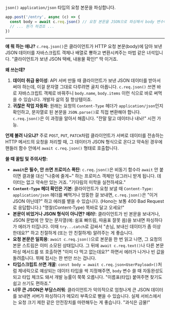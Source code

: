 `json()`
`application/json` 타입의 요청 본문을 파싱합니다.

```javascript
app.post('/entry', async (c) => {
  const body = await c.req.json() // 요청 본문을 JSON으로 파싱해서 body 변수에 저장
  // ... 뭔가 하겠죠 ...
})
```

---

**얘 뭐 하는 애냐?**
`c.req.json()`은 클라이언트가 HTTP 요청 본문(body)에 담아 보낸 JSON 데이터를 자바스크립트 객체나 배열로 뿅하고 변환시켜주는 마법 같은 녀석입니다. "클라이언트가 보낸 JSON 택배, 내용물 확인!" 딱 이거죠.

**왜 쓰는데?**
1.  **데이터 취급 용이성**: API 서버 만들 때 클라이언트가 보낸 JSON 데이터를 받아서 써야 하는데, 이걸 문자열 그대로 다루려면 골치 아픕니다. `c.req.json()` 쓰면 바로 자바스크립트 객체로 바꿔주니 `body.name`, `body.items` 이런 식으로 바로 써먹을 수 있습니다. 개발자 삶의 질 향상템이죠.
2.  **귀찮은 작업 자동화**: 원래는 요청의 `Content-Type` 헤더가 `application/json`인지 확인하고, 문자열로 된 본문을 `JSON.parse()`로 직접 변환해야 합니다. `c.req.json()`은 이 과정을 알아서 해줍니다. "잔말 말고 데이터나 내놔!" 시전 가능.

**언제 불려 나오냐?**
주로 `POST`, `PUT`, `PATCH`처럼 클라이언트가 서버로 데이터를 전송하는 HTTP 메서드의 요청을 처리할 때, 그 데이터가 JSON 형식으로 온다고 약속된 경우에 핸들러 함수 안에서 `await c.req.json()` 형태로 호출합니다.

**쓸 때 꿀팁 및 주의사항:**
*   **`await`은 필수, 안 쓰면 프로미스 폭탄**: `c.req.json()`은 비동기 함수라 `await` 안 붙이면 결과물 대신 "나중에 줄게~" 하는 프로미스 객체만 덩그러니 받게 됩니다. 데이터는 없고 약속만 있는 거죠. "기다림의 미학을 실천하세요."
*   **`Content-Type` 헤더 확인은 기본**: 클라이언트가 요청 보낼 때 `Content-Type: application/json` 헤더를 빼먹거나 엉뚱한 걸 보내면, `c.req.json()`은 "이거 JSON 아닌데?" 하고 에러를 뱉을 수 있습니다. (Hono는 보통 400 Bad Request로 응답합니다.) "명찰(Content-Type) 똑바로 달고 오세요!"
*   **본문이 비었거나 JSON 형식이 아니면? 에러!**: 클라이언트가 빈 본문을 보내거나, JSON 문법에 안 맞는 문자열(예: 쉼표 빠뜨림, 따옴표 잘못 씀)을 보내면 파싱하다가 에러가 터집니다. 이때 `try...catch`로 감싸서 "손님, 보내신 데이터가 좀 이상한데요?" 하고 친절하게 (또는 안 친절하게) 알려주는 게 좋습니다.
*   **요청 본문은 일회용**: `await c.req.json()`으로 본문을 한 번 읽고 나면, 그 요청의 본문 스트림은 이미 소모된 상태입니다. 그 뒤에 `await c.req.text()`나 다른 본문 파싱 메서드를 또 호출하면 "이미 다 먹고 없는데요?" 하면서 에러가 나거나 빈 값을 돌려줍니다. 뷔페 접시는 한 번만 쓰는 겁니다.
*   **타입스크립트 쓰면 개꿀**: `const body = await c.req.json<UserPayload>()`처럼 제네릭으로 예상되는 데이터 타입을 싹 지정해주면, `body` 변수 쓸 때 자동완성도 되고 타입 체크도 돼서 개발 능률이 쭉쭉 오릅니다. "이름표(타입) 붙여주면 찾기도 쉽고 쓰기도 편하죠."
*   **너무 큰 JSON은 부담스러워**: 클라이언트가 악의적으로 엄청나게 큰 JSON 데이터를 보내면 서버가 파싱하다가 메모리 부족으로 뻗을 수 있습니다. 실제 서비스에서는 요청 크기 제한 같은 안전장치를 마련해두는 게 좋습니다. "과식은 금물!"
